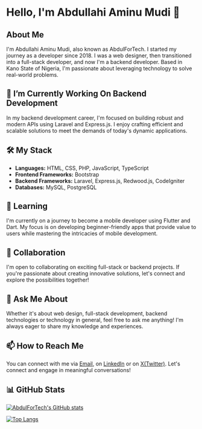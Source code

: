 # Hello, I'm Abdullahi Aminu Mudi 👋

## About Me

I'm Abdullahi Aminu Mudi, also known as AbdulForTech. I started my journey as a developer since 2018. I was a web designer, then transitioned into a full-stack developer, and now I'm a backend developer. Based in Kano State of Nigeria, I'm passionate about leveraging technology to solve real-world problems.

## 🔭 I’m Currently Working On Backend Development

In my backend development career, I'm focused on building robust and modern APIs using Laravel and Express.js. I enjoy crafting efficient and scalable solutions to meet the demands of today's dynamic applications.

## 🛠️ My Stack

- **Languages:** HTML, CSS, PHP, JavaScript, TypeScript
- **Frontend Frameworks:** Bootstrap
- **Backend Frameworks:** Laravel, Express.js, Redwood.js, CodeIgniter
- **Databases:** MySQL, PostgreSQL

## 🌱 Learning

I'm currently on a journey to become a mobile developer using Flutter and Dart. My focus is on developing beginner-friendly apps that provide value to users while mastering the intricacies of mobile development.

## 👯 Collaboration

I'm open to collaborating on exciting full-stack or backend projects. If you're passionate about creating innovative solutions, let's connect and explore the possibilities together!

## 💬 Ask Me About

Whether it's about web design, full-stack development, backend technologies or technology in general, feel free to ask me anything! I'm always eager to share my knowledge and experiences.

## 📫 How to Reach Me

You can connect with me via [Email](mailto:ibnmudi@gmail.com), on [LinkedIn](https://www.linkedin.com/in/abdullahi-aminu-mudi-8644b619a/) or on [X(Twitter)](https://www.x.com/abdulfortech/). Let's connect and engage in meaningful conversations!

## 📊 GitHub Stats

[![AbdulForTech's GitHub stats](https://github-readme-stats.vercel.app/api?username=AbdulForTech&show_icons=true&theme=dark)](https://github.com/AbdulForTech)

[![Top Langs](https://github-readme-stats.vercel.app/api/top-langs/?username=AbdulForTech&layout=compact&theme=dark)](https://github.com/AbdulForTech)
